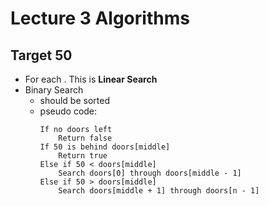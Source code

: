# Lecture 3 Algorithms

## Target 50

-   For each . This is **Linear Search**
-   Binary Search
    -   should be sorted
    -   pseudo code:  
        ```
        If no doors left  
            Return false  
        If 50 is behind doors[middle]  
            Return true  
        Else if 50 < doors[middle]  
            Search doors[0] through doors[middle - 1]  
        Else if 50 > doors[middle]  
            Search doors[middle + 1] through doors[n - 1]  
        ```
